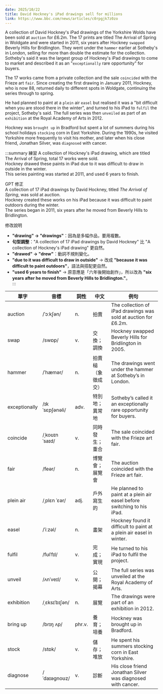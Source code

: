```yaml
---
date: 2025/10/22
title: David Hockney's iPad drawings sell for millions
link: https://www.bbc.com/news/articles/c0rpgjk7z0zo
---
```


A collection of David Hockney's iPad drawings of the Yorkshire Wolds have been sold at `auction` for £6.2m. The 17 prints are titled The Arrival of Spring in Woldgate and were started in 2011, six years after Hockney `swapped` Beverly Hills for Bridlington. They went under the `hammer` earlier at Sotheby's in London, selling for more than double the estimate for the collection. Sotheby's said it was the largest group of Hockney's iPad drawings to come to market and described it as an "`exceptionally` rare opportunity" for buyers.

The 17 works came from a private collection and the sale `coincided` with the Frieze art `fair`. Since creating the first drawing in January 2011, Hockney, who is now 88, returned daily to different spots in Woldgate, continuing the series through to spring.

He had planned to paint at a `plein` air `easel` but realised it was a "bit difficult when you are stood there in the winter", and turned to his iPad to `fulfil` the project, Sotheby's said. The full series was then `unveiled` as part of an `exhibition` at the Royal Academy of Arts in 2012.

Hockney was `brought up` in Bradford but spent a lot of summers during his school holidays `stocking` corn in East Yorkshire. During the 1990s, he visited Yorkshire more frequently to visit his mother, and later when his close friend, Jonathan Silver, was `diagnosed` with cancer.

:::summary
練習
A collection of Hockney's iPad drawing, which are titled The Arrival of Spring, total 17 works were sold.  
Hockney drawed these paints in iPad due to it was difficult to draw in outside in the winter.  
This series painting was started at 2011, and used 6 years to finish.  

GPT 修正  
A collection of 17 iPad drawings by David Hockney, titled *The Arrival of Spring*, was sold at auction.  
Hockney created these works on his iPad because it was difficult to paint outdoors during the winter.  
The series began in 2011, six years after he moved from Beverly Hills to Bridlington.  

修改說明
- **"drawing" → "drawings"**：因為是多幅作品，要用複數。  
- **句型調整**："A collection of 17 iPad drawings by David Hockney" 比 "A collection of Hockney's iPad drawing" 更自然。  
- **"drawed" → "drew"**：動詞不規則變化。  
- **"due to it was difficult to draw in outside"** → 改成 **"because it was difficult to paint outdoors"**，語法與搭配更自然。  
- **"used 6 years to finish"** → 原意應是「六年後開始創作」，所以改為 **"six years after he moved from Beverly Hills to Bridlington."**。  
:::


| 單字 | 音標 | 詞性 | 中文 | 例句 |
|------|------|------|------|------|
| auction | /ˈɔːkʃən/ | n. | 拍賣 | The collection of iPad drawings was sold at auction for £6.2m. |
| swap | /swɒp/ | v. | 交換；調換 | Hockney swapped Beverly Hills for Bridlington in 2005. |
| hammer | /ˈhæmər/ | n. | 拍賣槌（象徵成交） | The drawings went under the hammer at Sotheby’s in London. |
| exceptionally | /ɪkˈsɛpʃənəli/ | adv. | 特別地；異常地 | Sotheby’s called it an exceptionally rare opportunity for buyers. |
| coincide | /ˌkoʊɪnˈsaɪd/ | v. | 同時發生；重合 | The sale coincided with the Frieze art fair. |
| fair | /feər/ | n. | 博覽會；展覽會 | The auction coincided with the Frieze art fair. |
| plein air | /ˌplɛn ˈɛər/ | adj. | 戶外寫生的 | He planned to paint at a plein air easel before switching to his iPad. |
| easel | /ˈiːzəl/ | n. | 畫架 | Hockney found it difficult to paint at a plein air easel in winter. |
| fulfil | /fʊlˈfɪl/ | v. | 完成；實現 | He turned to his iPad to fulfil the project. |
| unveil | /ʌnˈveɪl/ | v. | 公開；揭幕 | The full series was unveiled at the Royal Academy of Arts. |
| exhibition | /ˌɛksɪˈbɪʃən/ | n. | 展覽 | The drawings were part of an exhibition in 2012. |
| bring up | /brɪŋ ʌp/ | phr.v. | 養育；培養 | Hockney was brought up in Bradford. |
| stock | /stɒk/ | v. | 儲存；堆放 | He spent his summers stocking corn in East Yorkshire. |
| diagnose | /ˈdaɪəɡnoʊz/ | v. | 診斷 | His close friend Jonathan Silver was diagnosed with cancer. |
